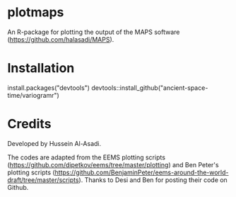# plotmaps

An R-package for plotting the output of the MAPS software (https://github.com/halasadi/MAPS). 

# Installation

install.packages("devtools")
devtools::install_github("ancient-space-time/variogramr")

# Credits

Developed by Hussein Al-Asadi. 

The codes are adapted from the EEMS plotting scripts (https://github.com/dipetkov/eems/tree/master/plotting)
and Ben Peter's plotting scripts (https://github.com/BenjaminPeter/eems-around-the-world-draft/tree/master/scripts). Thanks to Desi and Ben for posting their code on Github.
